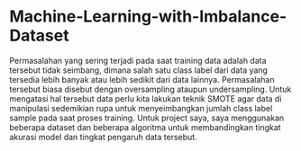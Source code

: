 # Machine-Learning-with-Imbalance-Dataset
Permasalahan yang sering terjadi pada saat training data adalah data tersebut tidak seimbang, dimana salah satu class label dari data yang tersedia lebih banyak atau lebih sedikit dari data lainnya. Permasalahan tersebut biasa disebut dengan oversampling ataupun undersampling. Untuk mengatasi hal tersebut data perlu kita lakukan teknik SMOTE agar data di manipulasi sedemikian rupa untuk menyeimbangkan jumlah class label sample pada saat proses training. Untuk project saya, saya menggunakan beberapa dataset dan beberapa algoritma untuk membandingkan tingkat akurasi model dan tingkat pengaruh data tersebut.
